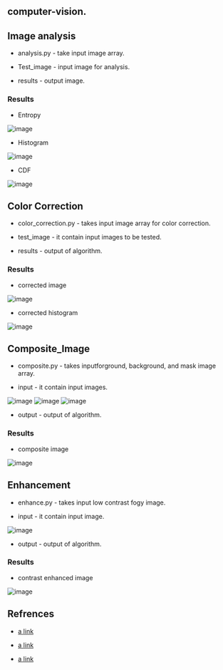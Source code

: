 ## computer-vision.
## Image analysis

 -  analysis.py - take input image array.
 
 -  Test_image - input image for analysis.
 
 -  results - output image.
### Results
-  Entropy 

![image](Image_analysis/results/idol_entropy.png)

-  Histogram

![image](Image_analysis/results/idol_histogram.png)

-  CDF

![image](Image_analysis/results/idol_cdf.png)

## Color Correction

- color_correction.py - takes input image array for color correction.

-  test_image - it contain input images to be tested.

- results - output of algorithm.

### Results

- corrected image

![image](color_correction/results/RESULT1.png)



- corrected histogram


![image](color_correction/results/RESULT2.png)

## Composite_Image

- composite.py - takes inputforground, background, and mask image array.

-  input - it contain input images.

![image](Composite_Image/input/comp_background.jpg)  ![image](Composite_Image/input/comp_foreground.jpg)  ![image](Composite_Image/input/comp_mask.jpg)  

- output - output of algorithm.

### Results

- composite image

![image](Composite_Image/output/composite.jpg)

## Enhancement

- enhance.py - takes input low contrast fogy image.

-  input - it contain input image.

![image](Enhance/input/foggy.JPG)  

- output - output of algorithm.

### Results

- contrast enhanced image

![image](Enhance/output/cont_enhanced.JPG)

## Refrences

- [a link](https://opencv.org)

- [a link](https://www.pyimagesearch.com)

- [a link](https://in.mathworks.com)
